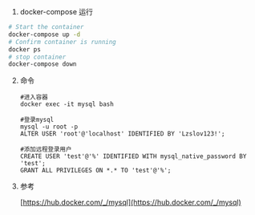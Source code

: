 1. docker-compose  运行

```sh
# Start the container
docker-compose up -d
# Confirm container is running
docker ps
# stop container 
docker-compose down
```

2. 命令

   ```mysql
   #进入容器
   docker exec -it mysql bash
   
   #登录mysql
   mysql -u root -p
   ALTER USER 'root'@'localhost' IDENTIFIED BY 'Lzslov123!';
   
   #添加远程登录用户
   CREATE USER 'test'@'%' IDENTIFIED WITH mysql_native_password BY 'test';
   GRANT ALL PRIVILEGES ON *.* TO 'test'@'%';
   ```

   

3. 参考

   [https://hub.docker.com/_/mysql](https://hub.docker.com/_/mysql)

